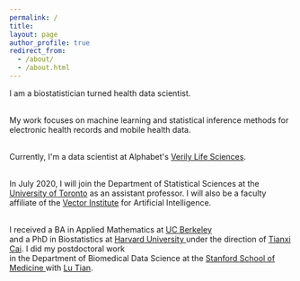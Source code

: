 ```yaml
---
permalink: /
title: 
layout: page
author_profile: true
redirect_from: 
  - /about/
  - /about.html
---
```


I am a biostatistician turned health data scientist. <br></br>

My work focuses on machine learning and statistical inference methods for electronic health records and mobile health data.  <br></br>

Currently, I'm a data scientist at Alphabet's <a href="https://verily.com/"> Verily Life Sciences</a>. <br></br>

In July 2020, I will join the Department of Statistical Sciences at the
<a href="https://www.statistics.utoronto.ca/">University of Toronto</a> as an assistant professor.  I will also be a
faculty affiliate of the <a href="https://vectorinstitute.ai/">Vector Institute</a> for Artificial Intelligence. <br></br>

I received a BA in Applied Mathematics at <a href="https://math.berkeley.edu/"> UC Berkeley </a>  
and a PhD in  Biostatistics at <a href="https://www.hsph.harvard.edu/biostatistics/"> Harvard University </a> under 
the direction of <a href="https://www.hsph.harvard.edu/tianxi-cai/"> Tianxi Cai</a>.  I did my postdoctoral work  
in the Department of Biomedical Data Science at the <a href="http://med.stanford.edu/dbds.html"> Stanford School of Medicine </a> 
with <a href="https://statistics.stanford.edu/people/lu-tian"> Lu Tian</a>.  
          

